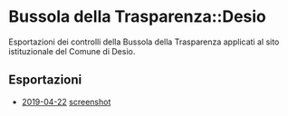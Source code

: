 # Bussola della Trasparenza::Desio

Esportazioni dei controlli della Bussola della Trasparenza applicati al sito istituzionale del Comune di Desio.

## Esportazioni

- [2019-04-22](2019-04-22/index.html) [screenshot](2019-04-22/screenshot.png)

